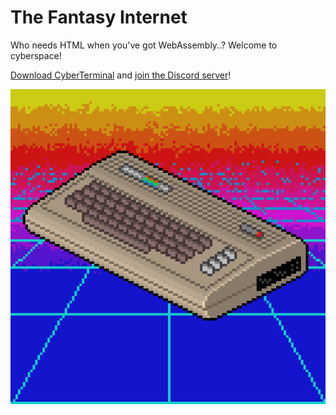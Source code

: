 The Fantasy Internet
====================
Who needs HTML when you've got WebAssembly..? Welcome to cyberspace! 

[Download CyberTerminal](https://github.com/FantasyInternet/cyberterminal/releases) and [join the Discord server](https://discord.me/fantasy-internet)!

![retrowave64](./images/retrowave64.gif)
